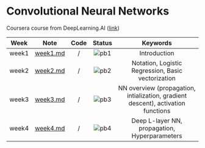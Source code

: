 # Convolutional Neural Networks
Coursera course from DeepLearning.AI ([link](https://www.coursera.org/learn/convolutional-neural-networks?specialization=deep-learning))

<div align="center">

| **Week** |                                              **Note**                                             |                                                 **Code**                                                |              **Status**              |                    **Keywords**                     |
|:--------:|:-------------------------------------------------------------------------------------------------:|:-------------------------------------------------------------------------------------------------------:|:------------------------------------:|:-------------------------------------------------------------------------------------------------------:|
|   week1  | [week1.md](https://github.com/yixiaowang2001/Deep-Learning_Notes/blob/main/Course4/note/week1.md) | / | ![pb1](https://progress-bar.dev/100) |  Introduction |
|   week2  | [week2.md](https://github.com/yixiaowang2001/Deep-Learning_Notes/blob/main/Course4/note/week2.md) | / | ![pb2](https://progress-bar.dev/100) |  Notation, Logistic Regression, Basic vectorization  |
|   week3  | [week3.md](https://github.com/yixiaowang2001/Deep-Learning_Notes/blob/main/Course4/note/week3.md) | / | ![pb3](https://progress-bar.dev/100)  |  NN overview (propagation, intialization, gradient descent), activation functions  |
|   week4  | [week4.md](https://github.com/yixiaowang2001/Deep-Learning_Notes/blob/main/Course4/note/week4.md) | / | ![pb4](https://progress-bar.dev/100)  |  Deep L-layer NN, propagation, Hyperparameters |

</div>